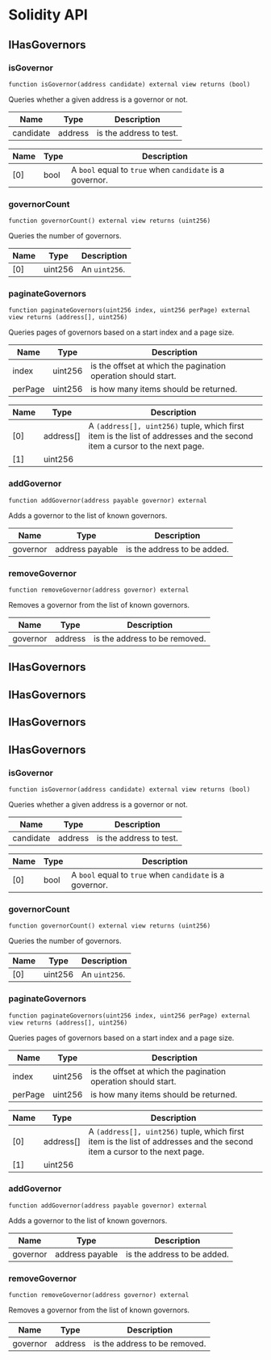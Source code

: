 # Solidity API

## IHasGovernors

### isGovernor

```solidity
function isGovernor(address candidate) external view returns (bool)
```

Queries whether a given address is a governor or not.

| Name | Type | Description |
| ---- | ---- | ----------- |
| candidate | address | is the address to test. |

| Name | Type | Description |
| ---- | ---- | ----------- |
| [0] | bool | A `bool` equal to `true` when `candidate` is a governor. |

### governorCount

```solidity
function governorCount() external view returns (uint256)
```

Queries the number of governors.

| Name | Type | Description |
| ---- | ---- | ----------- |
| [0] | uint256 | An `uint256`. |

### paginateGovernors

```solidity
function paginateGovernors(uint256 index, uint256 perPage) external view returns (address[], uint256)
```

Queries pages of governors based on a start index and a page size.

| Name | Type | Description |
| ---- | ---- | ----------- |
| index | uint256 | is the offset at which the pagination operation should start. |
| perPage | uint256 | is how many items should be returned. |

| Name | Type | Description |
| ---- | ---- | ----------- |
| [0] | address[] | A `(address[], uint256)` tuple, which first item is the list of addresses and the second item a cursor to the next page. |
| [1] | uint256 |  |

### addGovernor

```solidity
function addGovernor(address payable governor) external
```

Adds a governor to the list of known governors.

| Name | Type | Description |
| ---- | ---- | ----------- |
| governor | address payable | is the address to be added. |

### removeGovernor

```solidity
function removeGovernor(address governor) external
```

Removes a governor from the list of known governors.

| Name | Type | Description |
| ---- | ---- | ----------- |
| governor | address | is the address to be removed. |

## IHasGovernors

## IHasGovernors

## IHasGovernors

## IHasGovernors

### isGovernor

```solidity
function isGovernor(address candidate) external view returns (bool)
```

Queries whether a given address is a governor or not.

| Name | Type | Description |
| ---- | ---- | ----------- |
| candidate | address | is the address to test. |

| Name | Type | Description |
| ---- | ---- | ----------- |
| [0] | bool | A `bool` equal to `true` when `candidate` is a governor. |

### governorCount

```solidity
function governorCount() external view returns (uint256)
```

Queries the number of governors.

| Name | Type | Description |
| ---- | ---- | ----------- |
| [0] | uint256 | An `uint256`. |

### paginateGovernors

```solidity
function paginateGovernors(uint256 index, uint256 perPage) external view returns (address[], uint256)
```

Queries pages of governors based on a start index and a page size.

| Name | Type | Description |
| ---- | ---- | ----------- |
| index | uint256 | is the offset at which the pagination operation should start. |
| perPage | uint256 | is how many items should be returned. |

| Name | Type | Description |
| ---- | ---- | ----------- |
| [0] | address[] | A `(address[], uint256)` tuple, which first item is the list of addresses and the second item a cursor to the next page. |
| [1] | uint256 |  |

### addGovernor

```solidity
function addGovernor(address payable governor) external
```

Adds a governor to the list of known governors.

| Name | Type | Description |
| ---- | ---- | ----------- |
| governor | address payable | is the address to be added. |

### removeGovernor

```solidity
function removeGovernor(address governor) external
```

Removes a governor from the list of known governors.

| Name | Type | Description |
| ---- | ---- | ----------- |
| governor | address | is the address to be removed. |

